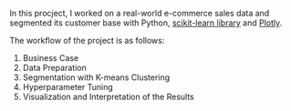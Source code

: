 In this procject, I worked on a real-world e-commerce sales data and segmented its customer base with Python, [scikit-learn library](https://scikit-learn.org/stable/modules/generated/sklearn.cluster.KMeans.html) and [Plotly](https://plot.ly/python/plotly-express/). 

The workflow of the project is as follows:

1. Business Case
2. Data Preparation
3. Segmentation with K-means Clustering
4. Hyperparameter Tuning
5. Visualization and Interpretation of the Results

